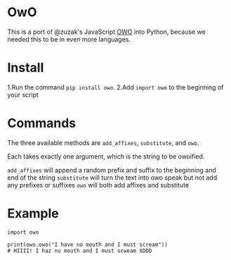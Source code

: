 # OwO

This is a port of @zuzak's JavaScript [OWO](https://github.com/zuzak/owo) into Python, because we needed this to be in even more languages.

# Install

1.Run the command `pip install owo`.
2.Add `import owo` to the beginning of your script

# Commands

The three available methods are `add_affixes`, `substitute`, and `owo`.

Each takes exactly one argument, which is the string to be owoified.

`add_affixes` will append a random prefix and suffix to the beginning and end of the string
`substitute` will turn the text into owo speak but not add any prefixes or suffixes
`owo` will both add affixes and substitute

# Example

```
import owo

print(owo.owo("I have no mouth and I must scream"))
# HIIII! I haz nu mouth and I must scweam XDDD
```
